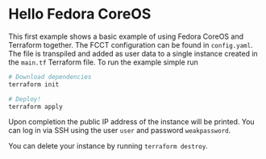 # Hello Fedora CoreOS

This first example shows a basic example of using Fedora CoreOS and Terraform
together. The FCCT configuration can be found in `config.yaml`. The file is
transpiled and added as user data to a single instance created in the `main.tf`
Terraform file. To run the example simple run

```bash
# Download dependencies
terraform init

# Deploy!
terraform apply
```

Upon completion the public IP address of the instance will be printed. You can
log in via SSH using the user `user` and password `weakpassword`.

You can delete your instance by running `terraform destroy`.
